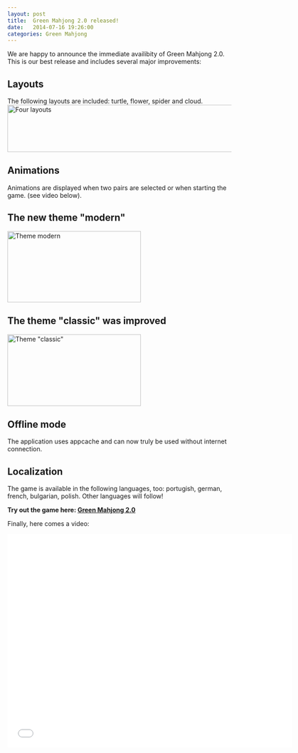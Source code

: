```yaml
---
layout: post
title:  Green Mahjong 2.0 released!
date:   2014-07-16 19:26:00
categories: Green Mahjong
---
```

We are happy to announce the immediate availibity of Green Mahjong 2.0. This is our best release and includes several major improvements:


Layouts
-------

 The following layouts are included: turtle, flower, spider and cloud. 
<a href="http://daniel-beck.org/wp-content/uploads/2014/07/layouts_thumbs.png"><img src="http://daniel-beck.org/wp-content/uploads/2014/07/layouts_thumbs-1024x186.png" alt="Four layouts" width="584" height="106" class="alignnone size-large wp-image-2109" /></a>


Animations
----------

Animations are displayed when two pairs are selected or when starting the game. (see video below).


The new theme "modern"
----------------------

<a href="http://daniel-beck.org/wp-content/uploads/2014/07/HighVisibility.png"><img src="http://daniel-beck.org/wp-content/uploads/2014/07/HighVisibility-300x160.png" alt="Theme modern" width="300" height="160" class="alignnone size-medium wp-image-2118" /></a>

The theme "classic" was improved
---------------------------------

<a href="http://daniel-beck.org/wp-content/uploads/2014/07/Spider1.png"><img src="http://daniel-beck.org/wp-content/uploads/2014/07/Spider1-300x161.png" alt="Theme &quot;classic&quot;" width="300" height="161" class="alignnone size-medium wp-image-2121" /></a>

Offline mode
-------------

The application uses appcache and can now truly be used without internet connection.


Localization
----------

The game is available in the following languages, too: portugish, german, french, bulgarian, polish. Other languages will follow! 

<strong>Try out the game here: <a href="greenmahjong">Green Mahjong 2.0</a></strong>

Finally, here comes a video:

<iframe width="640" height="480" src="//www.youtube.com/embed/kPH8w-SYR48" frameborder="0" allowfullscreen></iframe>


